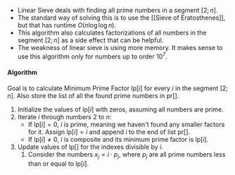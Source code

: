 - Linear Sieve deals with finding all prime numbers in a segment $[2; n]$.
- The standard way of solving this is to use the [[Sieve of Eratosthenes]], but that has runtime $O(n\log\log n)$.
- This algorithm also calculates factorizations of all numbers in the segment $[2; n]$ as a side effect that can be helpful.
- The weakness of linear sieve is using more memory. It makes sense to use this algorithm only for numbers up to order $10^7$.
#### Algorithm
Goal is to calculate Minimum Prime Factor $\text{lp}[i]$ for every $i$ in the segment $[2; n]$. Also store the list of all the found prime numbers in $\text{pr}[]$.
1. Initialize the values of $\text{lp}[i]$ with zeros, assuming all numbers are prime.
2. Iterate $i$ through numbers $2$ to $n$:
	- If $\text{lp}[i] = 0$, $i$ is prime, meaning we haven't found any smaller factors for it. Assign $\text{lp}[i] = i$ and append $i$ to the end of list $\text{pr}[]$.
	- If $\text{lp}[i] \ne 0$, $i$ is composite and its minimum prime factor is $\text{lp}[i]$.
3. Update values of $\text{lp}[]$ for the indexes divisible by $i$.
	1. Consider the numbers $x_j = i\cdot p_j$, where $p_j$ are all prime numbers less than or equal to $\text{lp}[i]$.